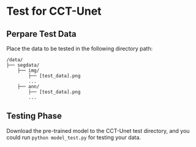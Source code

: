 # Test for CCT-Unet

## Perpare Test Data

Place the data to be tested in the following directory path:

```
/data/
├── segdata/
    ├── img/
        ├── [test_data].png
        ...
    ├── ann/
        ├── [test_data].png
        ...
```

## Testing  Phase
Download the pre-trained model to the CCT-Unet test directory, and you could run  `python model_test.py` for testing your data.

